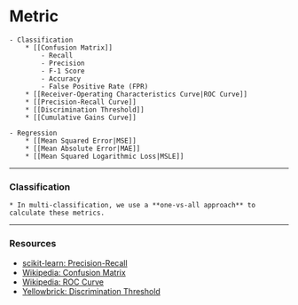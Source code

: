 # Metric

    - Classification
        * [[Confusion Matrix]]
            - Recall
            - Precision
            - F-1 Score
            - Accuracy
            - False Positive Rate (FPR)
        * [[Receiver-Operating Characteristics Curve|ROC Curve]]
        * [[Precision-Recall Curve]]
        * [[Discrimination Threshold]]
        * [[Cumulative Gains Curve]]

    - Regression
        * [[Mean Squared Error|MSE]]
        * [[Mean Absolute Error|MAE]]
        * [[Mean Squared Logarithmic Loss|MSLE]]

----

### Classification

	* In multi-classification, we use a **one-vs-all approach** to calculate these metrics.

----

### Resources

* [scikit-learn: Precision-Recall](https://scikit-learn.org/stable/auto_examples/model_selection/plot_precision_recall.html#sphx-glr-auto-examples-model-selection-plot-precision-recall-py)
* [Wikipedia: Confusion Matrix](https://en.wikipedia.org/wiki/Confusion_matrix)
* [Wikipedia: ROC Curve](https://en.wikipedia.org/wiki/Receiver_operating_characteristic)
* [Yellowbrick: Discrimination Threshold](https://www.scikit-yb.org/en/latest/api/classifier/threshold.html)
